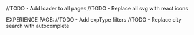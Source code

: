 //TODO - Add loader to all pages
//TODO - Replace all svg with react icons

EXPERIENCE PAGE:
//TODO - Add expType filters
//TODO - Replace city search with autocomplete

<!-- //TODO - Replace alert with modal -->
<!-- //TODO - Do double filters -->
